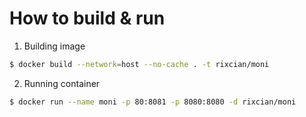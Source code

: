 # How to build & run

1. Building image

```bash
$ docker build --network=host --no-cache . -t rixcian/moni
```

2. Running container

```bash
$ docker run --name moni -p 80:8081 -p 8080:8080 -d rixcian/moni
```



